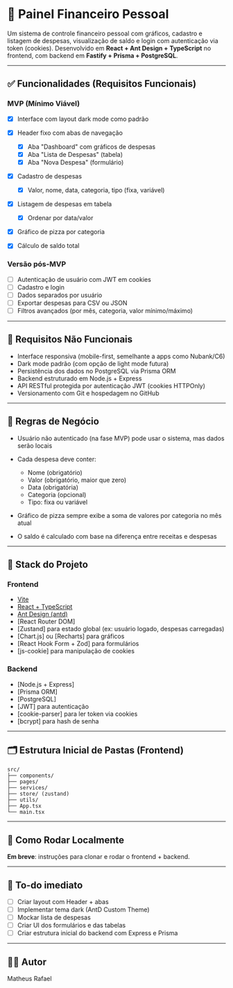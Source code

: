 # 💸 Painel Financeiro Pessoal

Um sistema de controle financeiro pessoal com gráficos, cadastro e listagem de despesas, visualização de saldo e login com autenticação via token (cookies). Desenvolvido em **React + Ant Design + TypeScript** no frontend, com backend em **Fastify + Prisma + PostgreSQL**.

---

## ✅ Funcionalidades (Requisitos Funcionais)

### MVP (Mínimo Viável)

* [x] Interface com layout dark mode como padrão
* [x] Header fixo com abas de navegação

  * [x] Aba "Dashboard" com gráficos de despesas
  * [x] Aba "Lista de Despesas" (tabela)
  * [x] Aba "Nova Despesa" (formulário)
* [x] Cadastro de despesas

  * [x] Valor, nome, data, categoria, tipo (fixa, variável)
* [x] Listagem de despesas em tabela

  * [x] Ordenar por data/valor
* [x] Gráfico de pizza por categoria
* [x] Cálculo de saldo total

### Versão pós-MVP

* [ ] Autenticação de usuário com JWT em cookies
* [ ] Cadastro e login
* [ ] Dados separados por usuário
* [ ] Exportar despesas para CSV ou JSON
* [ ] Filtros avançados (por mês, categoria, valor mínimo/máximo)

---

## 📐 Requisitos Não Funcionais

* Interface responsiva (mobile-first, semelhante a apps como Nubank/C6)
* Dark mode padrão (com opção de light mode futura)
* Persistência dos dados no PostgreSQL via Prisma ORM
* Backend estruturado em Node.js + Express
* API RESTful protegida por autenticação JWT (cookies HTTPOnly)
* Versionamento com Git e hospedagem no GitHub

---

## 🧠 Regras de Negócio

* Usuário não autenticado (na fase MVP) pode usar o sistema, mas dados serão locais
* Cada despesa deve conter:

  * Nome (obrigatório)
  * Valor (obrigatório, maior que zero)
  * Data (obrigatória)
  * Categoria (opcional)
  * Tipo: fixa ou variável
* Gráfico de pizza sempre exibe a soma de valores por categoria no mês atual
* O saldo é calculado com base na diferença entre receitas e despesas

---

## 🧱 Stack do Projeto

### Frontend

* [Vite](https://vitejs.dev/)
* [React + TypeScript](https://react.dev/)
* [Ant Design (antd)](https://ant.design/)
* \[React Router DOM]
* \[Zustand] para estado global (ex: usuário logado, despesas carregadas)
* \[Chart.js] ou \[Recharts] para gráficos
* \[React Hook Form + Zod] para formulários
* \[js-cookie] para manipulação de cookies

### Backend

* \[Node.js + Express]
* \[Prisma ORM]
* \[PostgreSQL]
* \[JWT] para autenticação
* \[cookie-parser] para ler token via cookies
* \[bcrypt] para hash de senha

---

## 🗂 Estrutura Inicial de Pastas (Frontend)

```
src/
├── components/
├── pages/
├── services/
├── store/ (zustand)
├── utils/
├── App.tsx
└── main.tsx
```

---

## 🚀 Como Rodar Localmente

**Em breve**: instruções para clonar e rodar o frontend + backend.

---

## 📌 To-do imediato

* [ ] Criar layout com Header + abas
* [ ] Implementar tema dark (AntD Custom Theme)
* [ ] Mockar lista de despesas
* [ ] Criar UI dos formulários e das tabelas
* [ ] Criar estrutura inicial do backend com Express e Prisma

---

## 🧑‍💻 Autor

Matheus Rafael
